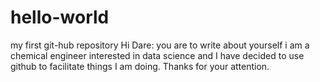 # hello-world
my first git-hub repository
Hi Dare: you are to write about yourself
i am a chemical engineer interested in data science and I have decided to use github to facilitate things I am doing. Thanks for your attention. 

